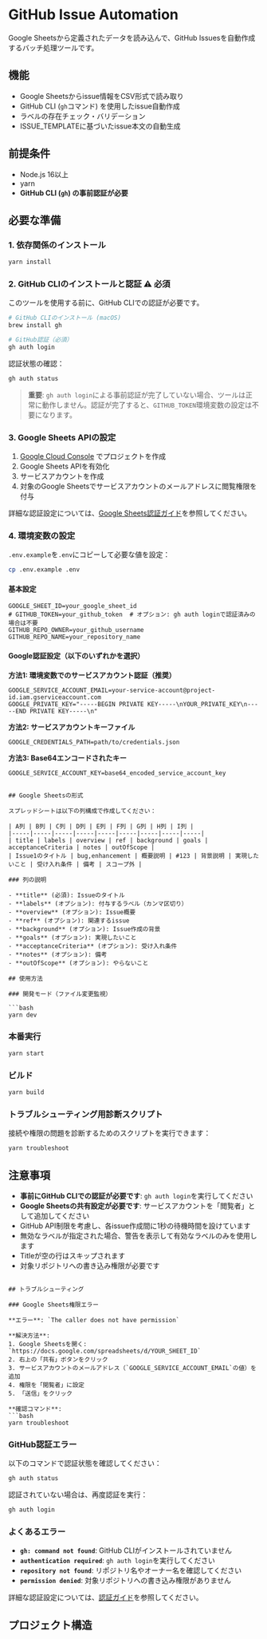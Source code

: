 # GitHub Issue Automation

Google Sheetsから定義されたデータを読み込んで、GitHub Issuesを自動作成するバッチ処理ツールです。

## 機能

- Google Sheetsからissue情報をCSV形式で読み取り
- GitHub CLI (`gh`コマンド) を使用したissue自動作成
- ラベルの存在チェック・バリデーション
- ISSUE_TEMPLATEに基づいたissue本文の自動生成

## 前提条件

- Node.js 16以上
- yarn
- **GitHub CLI (`gh`) の事前認証が必要**

## 必要な準備

### 1. 依存関係のインストール

```bash
yarn install
```

### 2. GitHub CLIのインストールと認証 ⚠️ **必須**

このツールを使用する前に、GitHub CLIでの認証が必要です。

```bash
# GitHub CLIのインストール (macOS)
brew install gh

# GitHub認証（必須）
gh auth login
```

認証状態の確認：

```bash
gh auth status
```

> **重要**: `gh auth login`による事前認証が完了していない場合、ツールは正常に動作しません。認証が完了すると、`GITHUB_TOKEN`環境変数の設定は不要になります。

### 3. Google Sheets APIの設定

1. [Google Cloud Console](https://console.cloud.google.com/) でプロジェクトを作成
2. Google Sheets APIを有効化
3. サービスアカウントを作成
4. 対象のGoogle Sheetsでサービスアカウントのメールアドレスに閲覧権限を付与

詳細な認証設定については、[Google Sheets認証ガイド](./docs/google-sheets-auth.md)を参照してください。

### 4. 環境変数の設定

`.env.example`を`.env`にコピーして必要な値を設定：

```bash
cp .env.example .env
```

#### 基本設定

```env
GOOGLE_SHEET_ID=your_google_sheet_id
# GITHUB_TOKEN=your_github_token  # オプション: gh auth loginで認証済みの場合は不要
GITHUB_REPO_OWNER=your_github_username
GITHUB_REPO_NAME=your_repository_name
```

#### Google認証設定（以下のいずれかを選択）

**方法1: 環境変数でのサービスアカウント認証（推奨）**

```env
GOOGLE_SERVICE_ACCOUNT_EMAIL=your-service-account@project-id.iam.gserviceaccount.com
GOOGLE_PRIVATE_KEY="-----BEGIN PRIVATE KEY-----\nYOUR_PRIVATE_KEY\n-----END PRIVATE KEY-----\n"
```

**方法2: サービスアカウントキーファイル**

```env
GOOGLE_CREDENTIALS_PATH=path/to/credentials.json
```

**方法3: Base64エンコードされたキー**

```env
GOOGLE_SERVICE_ACCOUNT_KEY=base64_encoded_service_account_key
```

````

## Google Sheetsの形式

スプレッドシートは以下の列構成で作成してください：

| A列 | B列 | C列 | D列 | E列 | F列 | G列 | H列 | I列 |
|-----|-----|-----|-----|-----|-----|-----|-----|-----|
| title | labels | overview | ref | background | goals | acceptanceCriteria | notes | outOfScope |
| Issue1のタイトル | bug,enhancement | 概要説明 | #123 | 背景説明 | 実現したいこと | 受け入れ条件 | 備考 | スコープ外 |

### 列の説明

- **title** (必須): Issueのタイトル
- **labels** (オプション): 付与するラベル（カンマ区切り）
- **overview** (オプション): Issue概要
- **ref** (オプション): 関連するissue
- **background** (オプション): Issue作成の背景
- **goals** (オプション): 実現したいこと
- **acceptanceCriteria** (オプション): 受け入れ条件
- **notes** (オプション): 備考
- **outOfScope** (オプション): やらないこと

## 使用方法

### 開発モード（ファイル変更監視）

```bash
yarn dev
````

### 本番実行

```bash
yarn start
```

### ビルド

```bash
yarn build
```

### トラブルシューティング用診断スクリプト

接続や権限の問題を診断するためのスクリプトを実行できます：

```bash
yarn troubleshoot
```

## 注意事項

- **事前にGitHub CLIでの認証が必要です**: `gh auth login`を実行してください
- **Google Sheetsの共有設定が必要です**: サービスアカウントを「閲覧者」として追加してください
- GitHub API制限を考慮し、各issue作成間に1秒の待機時間を設けています
- 無効なラベルが指定された場合、警告を表示して有効なラベルのみを使用します
- Titleが空の行はスキップされます
- 対象リポジトリへの書き込み権限が必要です

````

## トラブルシューティング

### Google Sheets権限エラー

**エラー**: `The caller does not have permission`

**解決方法**:
1. Google Sheetsを開く: `https://docs.google.com/spreadsheets/d/YOUR_SHEET_ID`
2. 右上の「共有」ボタンをクリック
3. サービスアカウントのメールアドレス（`GOOGLE_SERVICE_ACCOUNT_EMAIL`の値）を追加
4. 権限を「閲覧者」に設定
5. 「送信」をクリック

**確認コマンド**:
```bash
yarn troubleshoot
````

### GitHub認証エラー

以下のコマンドで認証状態を確認してください：

```bash
gh auth status
```

認証されていない場合は、再度認証を実行：

```bash
gh auth login
```

### よくあるエラー

- **`gh: command not found`**: GitHub CLIがインストールされていません
- **`authentication required`**: `gh auth login`を実行してください
- **`repository not found`**: リポジトリ名やオーナー名を確認してください
- **`permission denied`**: 対象リポジトリへの書き込み権限がありません

詳細な認証設定については、[認証ガイド](./docs/authentication.md)を参照してください。

## プロジェクト構造
